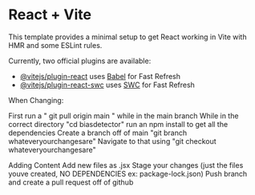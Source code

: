 # React + Vite

This template provides a minimal setup to get React working in Vite with HMR and some ESLint rules.

Currently, two official plugins are available:

- [@vitejs/plugin-react](https://github.com/vitejs/vite-plugin-react/blob/main/packages/plugin-react/README.md) uses [Babel](https://babeljs.io/) for Fast Refresh
- [@vitejs/plugin-react-swc](https://github.com/vitejs/vite-plugin-react-swc) uses [SWC](https://swc.rs/) for Fast Refresh

When Changing:

First run a " git pull origin main " while in the main branch
While in the correct directory "cd biasdetector" run an npm install to get all the dependencies
Create a branch off of main "git branch whateveryourchangesare"
Navigate to that using "git checkout whateveryourchangesare"

Adding Content
Add new files as .jsx
Stage your changes (just the files youve created, NO DEPENDENCIES ex: package-lock.json)
Push branch and create a pull request off of github
